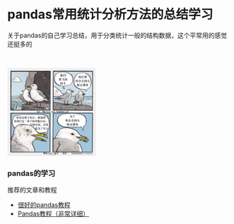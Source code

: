 

# pandas常用统计分析方法的总结学习

关于pandas的自己学习总结，用于分类统计一般的结构数据，这个平常用的感觉还挺多的


<!-- PROJECT LOGO -->
<br />

<p align="center">
  <div>
    <img src="images\去码头整点薯条.jpg" width="200" height="200" >
  </div>


</p>


### pandas的学习
推荐的文章和教程
- [很好的pandas教程](https://github.com/yeayee/joyful-pandas)
- [Pandas教程（非常详细）](http://c.biancheng.net/pandas/what-is-pandas.html)

